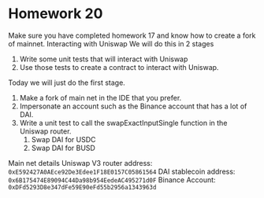 # Homework 20

Make sure you have completed homework 17 and know how to create a fork of mainnet.
Interacting with Uniswap
We will do this in 2 stages

1. Write some unit tests that will interact with Uniswap
2. Use those tests to create a contract to interact with Uniswap.

Today we will just do the first stage.

1. Make a fork of main net in the IDE that you prefer.
2. Impersonate an account such as the Binance account that has a lot of DAI.
3. Write a unit test to call the swapExactInputSingle function in the Uniswap router.
   1. Swap DAI for USDC
   2. Swap DAI for BUSD

Main net details
Uniswap V3 router address: `0xE592427A0AEce92De3Edee1F18E0157C05861564`
DAI stablecoin address: `0x6B175474E89094C44Da98b954EedeAC495271d0F`
Binance Account: `0xDFd5293D8e347dFe59E90eFd55b2956a1343963d`

